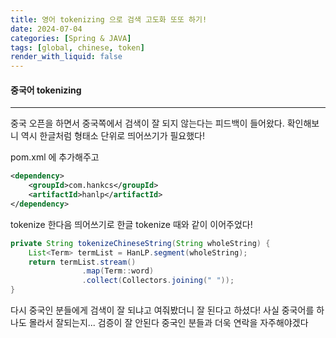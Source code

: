 ```yaml
---
title: 영어 tokenizing 으로 검색 고도화 또또 하기!
date: 2024-07-04
categories: [Spring & JAVA]
tags: [global, chinese, token]
render_with_liquid: false
---
```

#### 중국어 tokenizing
---
중국 오픈을 하면서 중국쪽에서 검색이 잘 되지 않는다는 피드백이 들어왔다. 확인해보니 역시 한글처럼 형태소 단위로 띄어쓰기가 필요했다!

pom.xml 에 추가해주고
```xml
<dependency>
    <groupId>com.hankcs</groupId>
    <artifactId>hanlp</artifactId>
</dependency>
```

tokenize 한다음 띄어쓰기로 한글 tokenize 때와 같이 이어주었다!

```java
private String tokenizeChineseString(String wholeString) {
	List<Term> termList = HanLP.segment(wholeString);
    return termList.stream()
                .map(Term::word)
                .collect(Collectors.joining(" "));
}
```

다시 중국인 분들에게 검색이 잘 되냐고 여줘봤더니 잘 된다고 하셨다! 사실 중국어를 하나도 몰라서 잘되는지... 검증이 잘 안된다 중국인 분들과 더욱 연락을 자주해야겠다
